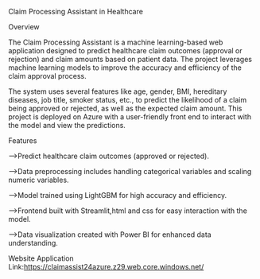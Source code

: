 Claim Processing Assistant in Healthcare

Overview

  The Claim Processing Assistant is a machine learning-based web application designed to predict healthcare claim outcomes (approval or rejection) and claim amounts based on patient data. The       project leverages machine learning models to improve the accuracy and efficiency of the claim approval process.
  
  The system uses several features like age, gender, BMI, hereditary diseases, job title, smoker status, etc., to predict the likelihood of a claim being approved or rejected, as well as the        expected claim amount. This project is deployed on Azure with a user-friendly front end to interact with the model and view the predictions.

Features

  -->Predict healthcare claim outcomes (approved or rejected).

  -->Data preprocessing includes handling categorical variables and scaling numeric variables.

  -->Model trained using LightGBM for high accuracy and efficiency.

  -->Frontend built with Streamlit,html and css for easy interaction with the model.

  -->Data visualization created with Power BI for enhanced data understanding.

  Website Application
    Link:https://claimassist24azure.z29.web.core.windows.net/

